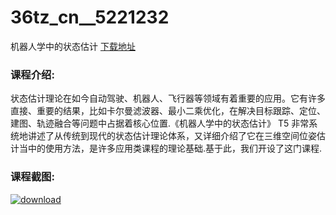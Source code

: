 # 36tz_cn__5221232
机器人学中的状态估计
[下载地址](http://www.36tz.cn/article/5221232 "下载地址")
### 课程介绍:
状态估计理论在如今自动驾驶、机器人、飞行器等领域有着重要的应用。它有许多直接、重要的结果，比如卡尔曼滤波器、最小二乘优化，在解决目标跟踪、定位、建图、轨迹融合等问题中占据着核心位置.《机器人学中的状态估计》 T5 非常系统地讲述了从传统到现代的状态估计理论体系，又详细介绍了它在三维空间位姿估计当中的使用方法，是许多应用类课程的理论基础.基于此，我们开设了这门课程.

### 课程截图:
[![download](http://36tz.cn/muke_img/2021_10_2-2.png "下载地址")](http://www.36tz.cn "下载地址")
